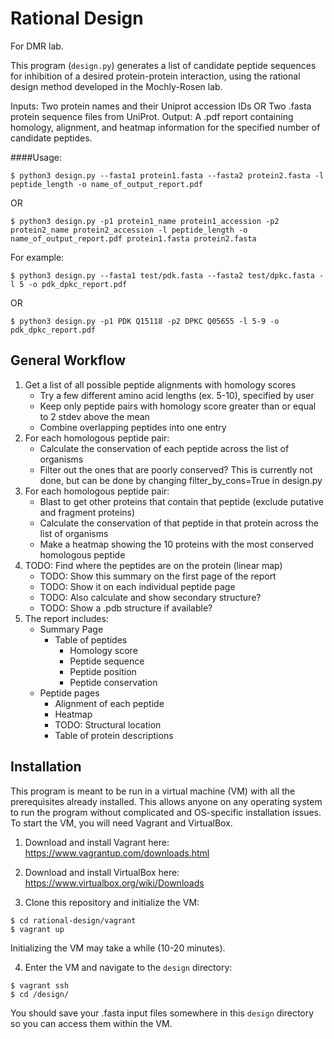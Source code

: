 # Rational Design
For DMR lab.

This program (`design.py`) generates a list of candidate peptide
sequences for inhibition of a desired protein-protein interaction, using the
rational design method developed in the Mochly-Rosen lab.

Inputs: Two protein names and their Uniprot accession IDs OR Two .fasta protein sequence files from UniProt.
Output: A .pdf report containing homology, alignment, and heatmap information
for the specified number of candidate peptides.

####Usage:
```
$ python3 design.py --fasta1 protein1.fasta --fasta2 protein2.fasta -l peptide_length -o name_of_output_report.pdf
```
OR
```
$ python3 design.py -p1 protein1_name protein1_accession -p2 protein2_name protein2_accession -l peptide_length -o name_of_output_report.pdf protein1.fasta protein2.fasta
```
For example:
```
$ python3 design.py --fasta1 test/pdk.fasta --fasta2 test/dpkc.fasta -l 5 -o pdk_dpkc_report.pdf
```
OR
```
$ python3 design.py -p1 PDK Q15118 -p2 DPKC Q05655 -l 5-9 -o pdk_dpkc_report.pdf
```

## General Workflow
1. Get a list of all possible peptide alignments with homology scores
    - Try a few different amino acid lengths (ex. 5-10), specified by user
    - Keep only peptide pairs with homology score greater than or equal to
      2 stdev above the mean
    - Combine overlapping peptides into one entry
2. For each homologous peptide pair:
    - Calculate the conservation of each peptide across the list of organisms
    - Filter out the ones that are poorly conserved?
        This is currently not done, but can be done by changing
        filter_by_cons=True in design.py
3. For each homologous peptide pair:
    - Blast to get other proteins that contain that peptide
        (exclude putative and fragment proteins)
    - Calculate the conservation of that peptide in that protein across
        the list of organisms
    - Make a heatmap showing the 10 proteins with the most conserved
        homologous peptide
4. TODO: Find where the peptides are on the protein (linear map)
    - TODO: Show this summary on the first page of the report
    - TODO: Show it on each individual peptide page
    - TODO: Also calculate and show secondary structure?
    - TODO: Show a .pdb structure if available?
5. The report includes:
    - Summary Page
        - Table of peptides
            - Homology score
            - Peptide sequence
            - Peptide position
            - Peptide conservation
    - Peptide pages
        - Alignment of each peptide
        - Heatmap
        - TODO: Structural location
        - Table of protein descriptions

## Installation
This program is meant to be run in a virtual machine (VM) with all the
prerequisites already installed. This allows anyone on any operating system to
run the program without complicated and OS-specific installation issues.
To start the VM, you will need Vagrant and VirtualBox.

1. Download and install Vagrant here: https://www.vagrantup.com/downloads.html

2. Download and install VirtualBox here: https://www.virtualbox.org/wiki/Downloads

3. Clone this repository and initialize the VM:
```
$ cd rational-design/vagrant
$ vagrant up
```
Initializing the VM may take a while (10-20 minutes).

4. Enter the VM and navigate to the `design` directory:
```
$ vagrant ssh
$ cd /design/
```
You should save your .fasta input files somewhere in this `design` directory so
you can access them within the VM.
